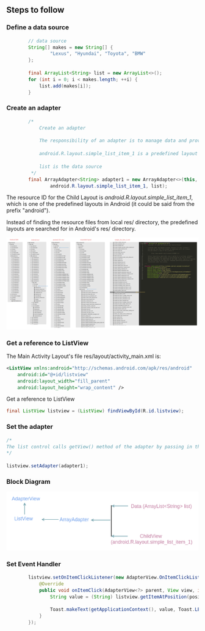 ## Steps to follow

### Define a data source

```java
        // data source
        String[] makes = new String[] {
                "Lexus", "Hyundai", "Toyota", "BMW"
        };
        
        final ArrayList<String> list = new ArrayList<>();
        for (int i = 0; i < makes.length; ++i) {
            list.add(makes[i]);
        }
```

### Create an adapter

```java
        /*
            Create an adapter

            The responsibility of an adapter is to manage data and provide child views to the list control

            android.R.layout.simple_list_item_1 is a predefined layout for the child layout

            list is the data source
         */
        final ArrayAdapter<String> adapter1 = new ArrayAdapter<>(this,
                android.R.layout.simple_list_item_1, list);

```

The resource ID for the Child Layout is <i>android.R.layout.simple_list_item_1</i>, which is one of the predefined layouts 
in Android (it could be said from the prefix "android"). 

Instead of finding the resource files from local res/ directory, the predefined layouts are searched for in Android's 
res/ directory.

<img src="_misc/Android%20predefined%20layouts.png"/>


### Get a reference to ListView

The Main Activity Layout's file res/layout/activity_main.xml is:

```xml
<ListView xmlns:android="http://schemas.android.com/apk/res/android"
    android:id="@+id/listview"
    android:layout_width="fill_parent"
    android:layout_height="wrap_content" />
```

Get a reference to ListView

```java
final ListView listview = (ListView) findViewById(R.id.listview);
```

### Set the adapter

```java
/*
The list control calls getView() method of the adapter by passing in the index of the row that it wants to display
*/

listview.setAdapter(adapter1);
```

### Block Diagram

<img src="_misc/ArrayAdapter.png"/>


### Set Event Handler

```java
        listview.setOnItemClickListener(new AdapterView.OnItemClickListener() {
            @Override
            public void onItemClick(AdapterView<?> parent, View view, int position, long id) {
                String value = (String) listview.getItemAtPosition(position);

                Toast.makeText(getApplicationContext(), value, Toast.LENGTH_LONG).show();
            }
        });
```
